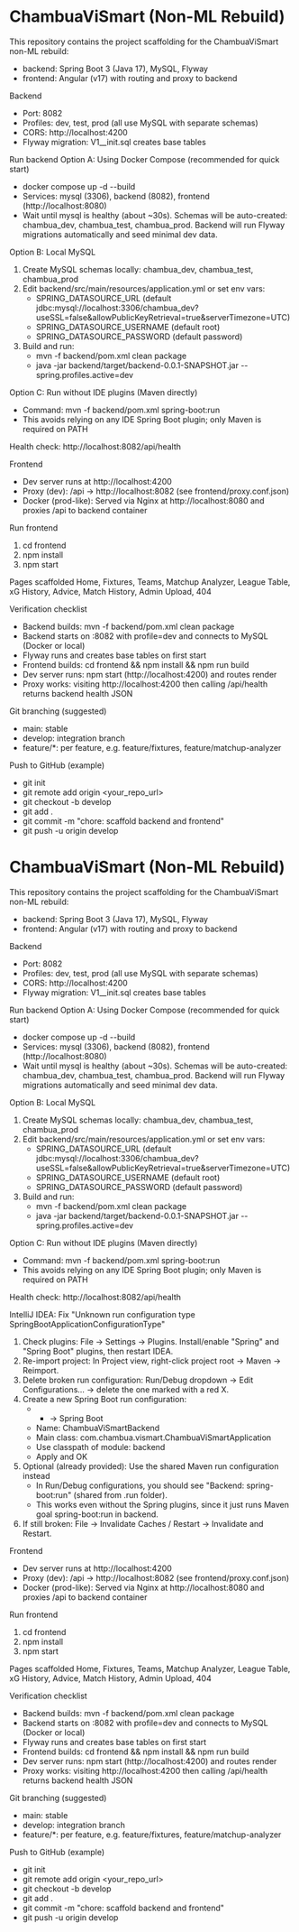 # ChambuaViSmart (Non-ML Rebuild)

This repository contains the project scaffolding for the ChambuaViSmart non-ML rebuild:
- backend: Spring Boot 3 (Java 17), MySQL, Flyway
- frontend: Angular (v17) with routing and proxy to backend

Backend
- Port: 8082
- Profiles: dev, test, prod (all use MySQL with separate schemas)
- CORS: http://localhost:4200
- Flyway migration: V1__init.sql creates base tables

Run backend
Option A: Using Docker Compose (recommended for quick start)
- docker compose up -d --build
- Services: mysql (3306), backend (8082), frontend (http://localhost:8080)
- Wait until mysql is healthy (about ~30s). Schemas will be auto-created: chambua_dev, chambua_test, chambua_prod. Backend will run Flyway migrations automatically and seed minimal dev data.

Option B: Local MySQL
1) Create MySQL schemas locally: chambua_dev, chambua_test, chambua_prod
2) Edit backend/src/main/resources/application.yml or set env vars:
   - SPRING_DATASOURCE_URL (default jdbc:mysql://localhost:3306/chambua_dev?useSSL=false&allowPublicKeyRetrieval=true&serverTimezone=UTC)
   - SPRING_DATASOURCE_USERNAME (default root)
   - SPRING_DATASOURCE_PASSWORD (default password)
3) Build and run:
   - mvn -f backend/pom.xml clean package
   - java -jar backend/target/backend-0.0.1-SNAPSHOT.jar --spring.profiles.active=dev

Option C: Run without IDE plugins (Maven directly)
- Command: mvn -f backend/pom.xml spring-boot:run
- This avoids relying on any IDE Spring Boot plugin; only Maven is required on PATH

Health check: http://localhost:8082/api/health

Frontend
- Dev server runs at http://localhost:4200
- Proxy (dev): /api -> http://localhost:8082 (see frontend/proxy.conf.json)
- Docker (prod-like): Served via Nginx at http://localhost:8080 and proxies /api to backend container

Run frontend
1) cd frontend
2) npm install
3) npm start

Pages scaffolded
Home, Fixtures, Teams, Matchup Analyzer, League Table, xG History, Advice, Match History, Admin Upload, 404

Verification checklist
- Backend builds: mvn -f backend/pom.xml clean package
- Backend starts on :8082 with profile=dev and connects to MySQL (Docker or local)
- Flyway runs and creates base tables on first start
- Frontend builds: cd frontend && npm install && npm run build
- Dev server runs: npm start (http://localhost:4200) and routes render
- Proxy works: visiting http://localhost:4200 then calling /api/health returns backend health JSON

Git branching (suggested)
- main: stable
- develop: integration branch
- feature/*: per feature, e.g. feature/fixtures, feature/matchup-analyzer

Push to GitHub (example)
- git init
- git remote add origin <your_repo_url>
- git checkout -b develop
- git add .
- git commit -m "chore: scaffold backend and frontend"
- git push -u origin develop

# ChambuaViSmart (Non-ML Rebuild)

This repository contains the project scaffolding for the ChambuaViSmart non-ML rebuild:
- backend: Spring Boot 3 (Java 17), MySQL, Flyway
- frontend: Angular (v17) with routing and proxy to backend

Backend
- Port: 8082
- Profiles: dev, test, prod (all use MySQL with separate schemas)
- CORS: http://localhost:4200
- Flyway migration: V1__init.sql creates base tables

Run backend
Option A: Using Docker Compose (recommended for quick start)
- docker compose up -d --build
- Services: mysql (3306), backend (8082), frontend (http://localhost:8080)
- Wait until mysql is healthy (about ~30s). Schemas will be auto-created: chambua_dev, chambua_test, chambua_prod. Backend will run Flyway migrations automatically and seed minimal dev data.

Option B: Local MySQL
1) Create MySQL schemas locally: chambua_dev, chambua_test, chambua_prod
2) Edit backend/src/main/resources/application.yml or set env vars:
   - SPRING_DATASOURCE_URL (default jdbc:mysql://localhost:3306/chambua_dev?useSSL=false&allowPublicKeyRetrieval=true&serverTimezone=UTC)
   - SPRING_DATASOURCE_USERNAME (default root)
   - SPRING_DATASOURCE_PASSWORD (default password)
3) Build and run:
   - mvn -f backend/pom.xml clean package
   - java -jar backend/target/backend-0.0.1-SNAPSHOT.jar --spring.profiles.active=dev

Option C: Run without IDE plugins (Maven directly)
- Command: mvn -f backend/pom.xml spring-boot:run
- This avoids relying on any IDE Spring Boot plugin; only Maven is required on PATH

Health check: http://localhost:8082/api/health

IntelliJ IDEA: Fix "Unknown run configuration type SpringBootApplicationConfigurationType"
1) Check plugins: File -> Settings -> Plugins. Install/enable "Spring" and "Spring Boot" plugins, then restart IDEA.
2) Re-import project: In Project view, right-click project root -> Maven -> Reimport.
3) Delete broken run configuration: Run/Debug dropdown -> Edit Configurations... -> delete the one marked with a red X.
4) Create a new Spring Boot run configuration:
   - + -> Spring Boot
   - Name: ChambuaViSmartBackend
   - Main class: com.chambua.vismart.ChambuaViSmartApplication
   - Use classpath of module: backend
   - Apply and OK
5) Optional (already provided): Use the shared Maven run configuration instead
   - In Run/Debug configurations, you should see "Backend: spring-boot:run" (shared from .run folder).
   - This works even without the Spring plugins, since it just runs Maven goal spring-boot:run in backend.
6) If still broken: File -> Invalidate Caches / Restart -> Invalidate and Restart.

Frontend
- Dev server runs at http://localhost:4200
- Proxy (dev): /api -> http://localhost:8082 (see frontend/proxy.conf.json)
- Docker (prod-like): Served via Nginx at http://localhost:8080 and proxies /api to backend container

Run frontend
1) cd frontend
2) npm install
3) npm start

Pages scaffolded
Home, Fixtures, Teams, Matchup Analyzer, League Table, xG History, Advice, Match History, Admin Upload, 404

Verification checklist
- Backend builds: mvn -f backend/pom.xml clean package
- Backend starts on :8082 with profile=dev and connects to MySQL (Docker or local)
- Flyway runs and creates base tables on first start
- Frontend builds: cd frontend && npm install && npm run build
- Dev server runs: npm start (http://localhost:4200) and routes render
- Proxy works: visiting http://localhost:4200 then calling /api/health returns backend health JSON

Git branching (suggested)
- main: stable
- develop: integration branch
- feature/*: per feature, e.g. feature/fixtures, feature/matchup-analyzer

Push to GitHub (example)
- git init
- git remote add origin <your_repo_url>
- git checkout -b develop
- git add .
- git commit -m "chore: scaffold backend and frontend"
- git push -u origin develop
